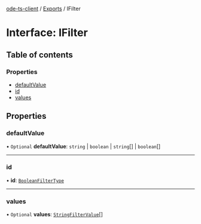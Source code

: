 [ode-ts-client](../README.md) / [Exports](../modules.md) / IFilter

# Interface: IFilter

## Table of contents

### Properties

- [defaultValue](IFilter.md#defaultvalue)
- [id](IFilter.md#id)
- [values](IFilter.md#values)

## Properties

### defaultValue

• `Optional` **defaultValue**: `string` \| `boolean` \| `string`[] \| `boolean`[]

___

### id

• **id**: [`BooleanFilterType`](../modules.md#booleanfiltertype)

___

### values

• `Optional` **values**: [`StringFilterValue`](../modules.md#stringfiltervalue)[]
